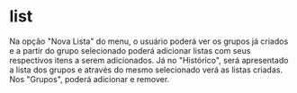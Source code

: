 # list
Na opção "Nova Lista" do menu, o usuário poderá ver os grupos já criados e a partir do grupo selecionado poderá adicionar listas com seus respectivos itens a serem adicionados. Já no "Histórico", será apresentado a lista dos grupos e através do mesmo selecionado verá as listas criadas. Nos "Grupos", poderá adicionar e remover.
